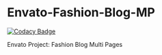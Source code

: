 # Envato-Fashion-Blog-MP

[![Codacy Badge](https://api.codacy.com/project/badge/Grade/e57fb7dc421240b499d9ce507e41cea9)](https://app.codacy.com/gh/CodeLyne/Codelyne-Blog-MP?utm_source=github.com&utm_medium=referral&utm_content=CodeLyne/Codelyne-Blog-MP&utm_campaign=Badge_Grade_Dashboard)

Envato Project: Fashion Blog Multi Pages
